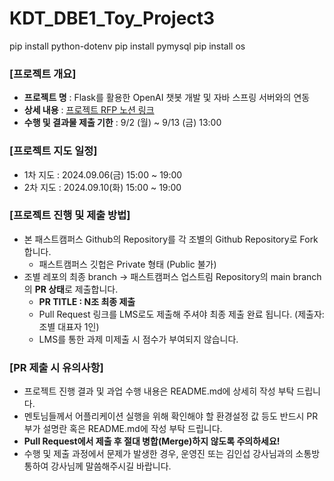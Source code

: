 # KDT_DBE1_Toy_Project3

 pip install python-dotenv
 pip install pymysql
 pip install os

### [프로젝트 개요] 
- **프로젝트 명** : Flask를 활용한 OpenAI 챗봇 개발 및 자바 스프링 서버와의 연동
- **상세 내용** : [프로젝트 RFP 노션 링크](https://www.notion.so/Toy-Project-3-8fc76ea7c79c47e089f6abcc41b35a0c?pvs=4)
- **수행 및 결과물 제출 기한** : 9/2 (월) ~ 9/13 (금) 13:00

### [프로젝트 지도 일정]
- 1차 지도 : 2024.09.06(금) 15:00 ~ 19:00
- 2차 지도 : 2024.09.10(화) 15:00 ~ 19:00

### [프로젝트 진행 및 제출 방법]
- 본 패스트캠퍼스 Github의 Repository를 각 조별의 Github Repository로 Fork합니다.
    - 패스트캠퍼스 깃헙은 Private 형태 (Public 불가)
- 조별 레포의 최종 branch → 패스트캠퍼스 업스트림 Repository의 main branch의 **PR 상태**로 제출합니다.
    - **PR TITLE : N조 최종 제출**
    - Pull Request 링크를 LMS로도 제출해 주셔야 최종 제출 완료 됩니다. (제출자: 조별 대표자 1인)
    - LMS를 통한 과제 미제출 시 점수가 부여되지 않습니다. 

### [PR 제출 시 유의사항]
  - 프로젝트 진행 결과 및 과업 수행 내용은 README.md에 상세히 작성 부탁 드립니다. 
  - 멘토님들께서 어플리케이션 실행을 위해 확인해야 할 환경설정 값 등도 반드시 PR 부가 설명란 혹은 README.md에 작성 부탁 드립니다.
  - **Pull Request에서 제출 후 절대 병합(Merge)하지 않도록 주의하세요!**
  - 수행 및 제출 과정에서 문제가 발생한 경우, 운영진 또는 김인섭 강사님과의 소통방 통하여 강사님께 말씀해주시길 바랍니다.
